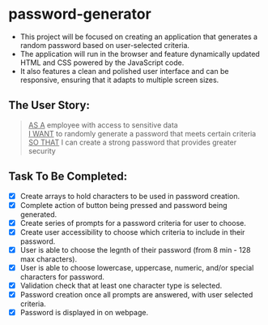 # password-generator

* This project will be focused on creating an application that generates a random password based on user-selected criteria.
* The application will run in the browser and feature dynamically updated HTML and CSS powered by the JavaScript code.
* It also features a clean and polished user interface and can be responsive, ensuring that it adapts to multiple screen sizes.

## The User Story:
> <ins>AS A</ins> employee with access to sensitive data\
> <ins>I WANT</ins> to randomly generate a password that meets certain criteria\
> <ins>SO THAT</ins> I can create a strong password that provides greater security

## Task To Be Completed:
- [x] Create arrays to hold characters to be used in password creation.
- [x] Complete action of button being pressed and password being generated.
- [x] Create series of prompts for a password criteria for user to choose.
- [x] Create user accessibility to choose which criteria to include in their password.
- [x] User is able to choose the legnth of their password (from 8 min - 128 max characters).
- [x] User is able to choose lowercase, uppercase, numeric, and/or special characters for password.
- [x] Validation check that at least one character type is selected.
- [x] Password creation once all prompts are answered, with user selected criteria.
- [x] Password is displayed in on webpage.